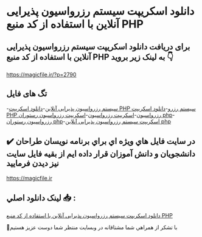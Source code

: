 # دانلود اسکریپت سیستم رزرواسیون پذیرایی آنلاین با استفاده از کد منبع PHP

## برای دریافت دانلود اسکریپت سیستم رزرواسیون پذیرایی آنلاین با استفاده از کد منبع PHP به لینک زیر بروید 👇

https://magicfile.ir/?p=2790

## تگ های فایل

-[سیستم رزرواسیون پذیرایی آنلاین](https://magicfile.ir/product/%d8%a7%d8%b3%da%a9%d8%b1%db%8c%d9%be%d8%aa%d8%b3%db%8c%d8%b3%d8%aa%d9%85-%d8%b1%d8%b2%d8%b1%d9%88%d8%a7%d8%b3%db%8c%d9%88%d9%86-%d9%be%d8%b0%db%8c%d8%b1%d8%a7%db%8c%db%8c-%d8%a2%d9%86%d9%84%d8%a7%db%8c%d9%86-%d8%a8%d8%a7-php/)-[دانلود اسکریپت PHP سیستم رزرو](https://magicfile.ir/product/%d8%a7%d8%b3%da%a9%d8%b1%db%8c%d9%be%d8%aa%d8%b3%db%8c%d8%b3%d8%aa%d9%85-%d8%b1%d8%b2%d8%b1%d9%88%d8%a7%d8%b3%db%8c%d9%88%d9%86-%d9%be%d8%b0%db%8c%d8%b1%d8%a7%db%8c%db%8c-%d8%a2%d9%86%d9%84%d8%a7%db%8c%d9%86-%d8%a8%d8%a7-php/)-[دانلود اسکریپت PHP رزرواسیون](https://magicfile.ir/product/%d8%a7%d8%b3%da%a9%d8%b1%db%8c%d9%be%d8%aa%d8%b3%db%8c%d8%b3%d8%aa%d9%85-%d8%b1%d8%b2%d8%b1%d9%88%d8%a7%d8%b3%db%8c%d9%88%d9%86-%d9%be%d8%b0%db%8c%d8%b1%d8%a7%db%8c%db%8c-%d8%a2%d9%86%d9%84%d8%a7%db%8c%d9%86-%d8%a8%d8%a7-php/)-[اسکریپت رزرواسیون](https://magicfile.ir/product/%d8%a7%d8%b3%da%a9%d8%b1%db%8c%d9%be%d8%aa%d8%b3%db%8c%d8%b3%d8%aa%d9%85-%d8%b1%d8%b2%d8%b1%d9%88%d8%a7%d8%b3%db%8c%d9%88%d9%86-%d9%be%d8%b0%db%8c%d8%b1%d8%a7%db%8c%db%8c-%d8%a2%d9%86%d9%84%d8%a7%db%8c%d9%86-%d8%a8%d8%a7-php/)-[اسکریپت رزرواسیون رستوران php](https://magicfile.ir/product/%d8%a7%d8%b3%da%a9%d8%b1%db%8c%d9%be%d8%aa%d8%b3%db%8c%d8%b3%d8%aa%d9%85-%d8%b1%d8%b2%d8%b1%d9%88%d8%a7%d8%b3%db%8c%d9%88%d9%86-%d9%be%d8%b0%db%8c%d8%b1%d8%a7%db%8c%db%8c-%d8%a2%d9%86%d9%84%d8%a7%db%8c%d9%86-%d8%a8%d8%a7-php/)-[رزرواسیون رستوران php](https://magicfile.ir/product/%d8%a7%d8%b3%da%a9%d8%b1%db%8c%d9%be%d8%aa%d8%b3%db%8c%d8%b3%d8%aa%d9%85-%d8%b1%d8%b2%d8%b1%d9%88%d8%a7%d8%b3%db%8c%d9%88%d9%86-%d9%be%d8%b0%db%8c%d8%b1%d8%a7%db%8c%db%8c-%d8%a2%d9%86%d9%84%d8%a7%db%8c%d9%86-%d8%a8%d8%a7-php/)-[اسکریپت سیستم رزرواسیون پذیرایی آنلاین php](https://magicfile.ir/product/%d8%a7%d8%b3%da%a9%d8%b1%db%8c%d9%be%d8%aa%d8%b3%db%8c%d8%b3%d8%aa%d9%85-%d8%b1%d8%b2%d8%b1%d9%88%d8%a7%d8%b3%db%8c%d9%88%d9%86-%d9%be%d8%b0%db%8c%d8%b1%d8%a7%db%8c%db%8c-%d8%a2%d9%86%d9%84%d8%a7%db%8c%d9%86-%d8%a8%d8%a7-php/)

## ✔️ در سايت فايل هاي ويژه اي براي برنامه نويسان طراحان دانشجويان و دانش آموزان قرار داده ايم از بقيه فايل سايت نيز ديدن فرماييد

https://magicfile.ir


## لينک دانلود اصلي 📥 :

[دانلود اسکریپت سیستم رزرواسیون پذیرایی آنلاین با استفاده از کد منبع PHP](https://magicfile.ir/product/%d8%a7%d8%b3%da%a9%d8%b1%db%8c%d9%be%d8%aa%d8%b3%db%8c%d8%b3%d8%aa%d9%85-%d8%b1%d8%b2%d8%b1%d9%88%d8%a7%d8%b3%db%8c%d9%88%d9%86-%d9%be%d8%b0%db%8c%d8%b1%d8%a7%db%8c%db%8c-%d8%a2%d9%86%d9%84%d8%a7%db%8c%d9%86-%d8%a8%d8%a7-php/) 


🙏با تشکر از همراهي شما مشتاقانه در وبسایت منتظر شما دوست عزیز هستیم

